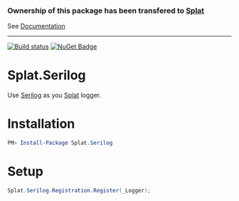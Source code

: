 ### Ownership of this package has been transfered to [Splat](https://github.com/reactiveui/splat)
See [Documentation](https://github.com/reactiveui/splat#serilog)

---------------

[![Build status](https://ci.appveyor.com/api/projects/status/ber0ecdu6d4l3dr6?svg=true)](https://ci.appveyor.com/project/joelweiss/splat-serilog)
[![NuGet Badge](https://buildstats.info/nuget/Splat.Serilog?includePreReleases=true)](https://www.nuget.org/packages/Splat.Serilog/)

# Splat.Serilog

Use [Serilog](http://serilog.net/) as you [Splat](https://github.com/paulcbetts/splat) logger.

# Installation
```powershell
PM> Install-Package Splat.Serilog
```
# Setup
```csharp
Splat.Serilog.Registration.Register(_Logger);
```
